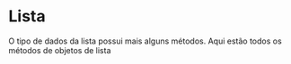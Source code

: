 # Lista
O tipo de dados da lista possui mais alguns métodos. Aqui estão todos os métodos de objetos de lista
